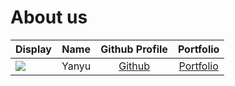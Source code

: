 # About us

Display | Name  | Github Profile | Portfolio 
--------|:-----:|:--------------:|:---------:
![](https://via.placeholder.com/100.png?text=Photo) | Yanyu | [Github](https://github.com/a-wild-chocolate/) | [Portfolio](docs/team/johndoe.md)


